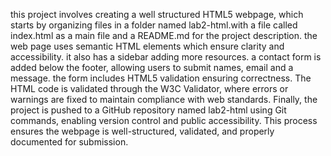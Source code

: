 this project involves creating a well structured HTML5 webpage, which starts by organizing files in a folder named lab2-html.with a file called index.html as a main file and a README.md for the project description.
the web page uses semantic HTML elements which ensure clarity and accessibility. it also has a sidebar adding more resources.
a contact form is added below the footer, allowing users to submit names, email and a message. the form includes HTML5 validation ensuring correctness.
The HTML code is validated through the W3C Validator, where errors or warnings are fixed to maintain compliance with web standards.
Finally, the project is pushed to a GitHub repository named lab2-html using Git commands, enabling version control and public accessibility. This process ensures the webpage is well-structured, validated, and properly documented for submission.
